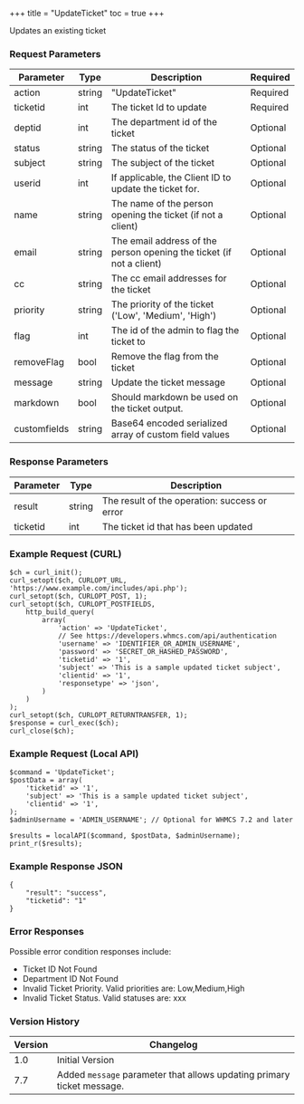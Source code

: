 +++
title = "UpdateTicket"
toc = true
+++

Updates an existing ticket

### Request Parameters

| Parameter | Type | Description | Required |
| --------- | ---- | ----------- | -------- |
| action | string | "UpdateTicket" | Required |
| ticketid | int | The ticket Id to update | Required |
| deptid | int | The department id of the ticket | Optional |
| status | string | The status of the ticket | Optional |
| subject | string | The subject of the ticket | Optional |
| userid | int | If applicable, the Client ID to update the ticket for. | Optional |
| name | string | The name of the person opening the ticket (if not a client) | Optional |
| email | string | The email address of the person opening the ticket (if not a client) | Optional |
| cc | string | The cc email addresses for the ticket | Optional |
| priority | string | The priority of the ticket ('Low', 'Medium', 'High') | Optional |
| flag | int | The id of the admin to flag the ticket to | Optional |
| removeFlag | bool | Remove the flag from the ticket | Optional |
| message | string | Update the ticket message | Optional |
| markdown | bool | Should markdown be used on the ticket output. | Optional |
| customfields | string | Base64 encoded serialized array of custom field values | Optional |

### Response Parameters

| Parameter | Type | Description |
| --------- | ---- | ----------- |
| result | string | The result of the operation: success or error |
| ticketid | int | The ticket id that has been updated |


### Example Request (CURL)

```
$ch = curl_init();
curl_setopt($ch, CURLOPT_URL, 'https://www.example.com/includes/api.php');
curl_setopt($ch, CURLOPT_POST, 1);
curl_setopt($ch, CURLOPT_POSTFIELDS,
    http_build_query(
        array(
            'action' => 'UpdateTicket',
            // See https://developers.whmcs.com/api/authentication
            'username' => 'IDENTIFIER_OR_ADMIN_USERNAME',
            'password' => 'SECRET_OR_HASHED_PASSWORD',
            'ticketid' => '1',
            'subject' => 'This is a sample updated ticket subject',
            'clientid' => '1',
            'responsetype' => 'json',
        )
    )
);
curl_setopt($ch, CURLOPT_RETURNTRANSFER, 1);
$response = curl_exec($ch);
curl_close($ch);
```


### Example Request (Local API)

```
$command = 'UpdateTicket';
$postData = array(
    'ticketid' => '1',
    'subject' => 'This is a sample updated ticket subject',
    'clientid' => '1',
);
$adminUsername = 'ADMIN_USERNAME'; // Optional for WHMCS 7.2 and later

$results = localAPI($command, $postData, $adminUsername);
print_r($results);
```


### Example Response JSON

```
{
    "result": "success",
    "ticketid": "1"
}
```


### Error Responses

Possible error condition responses include:

* Ticket ID Not Found
* Department ID Not Found
* Invalid Ticket Priority. Valid priorities are: Low,Medium,High
* Invalid Ticket Status. Valid statuses are: xxx


### Version History

| Version | Changelog |
| ------- | --------- |
| 1.0 | Initial Version |
| 7.7 | Added `message` parameter that allows updating primary ticket message. |
